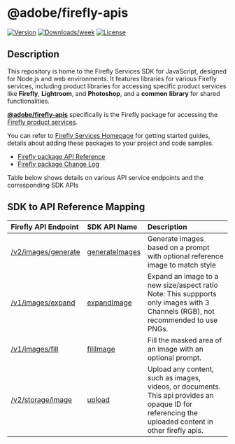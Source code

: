 # @adobe/firefly-apis

[![Version](https://img.shields.io/npm/v/@adobe/firefly-apis.svg)](https://npmjs.org/package/@adobe/firefly-apis)
[![Downloads/week](https://img.shields.io/npm/dw/@adobe/firefly-apis.svg)](https://npmjs.org/package/@adobe/firefly-apis)
[![License](https://img.shields.io/badge/License-MIT-blue.svg)](https://opensource.org/license/mit)

## Description

This repository is home to the Firefly Services SDK for JavaScript, designed for Node.js and web environments. It features libraries for various Firefly services, including product libraries for accessing specific product services like **Firefly**, **Lightroom**, and **Photoshop**, and a **common** **library** for shared functionalities. 

**[@adobe/firefly-apis](https://www.npmjs.com/package/@adobe/firefly-apis)** specifically is the Firefly package for accessing the [Firefly product services](https://developer.adobe.com/firefly-services/docs/firefly-api/).

You can refer to [Firefly Services Homepage](../../README.md) for getting started guides, details about adding these packages to your project and code samples.

- [Firefly package API Reference](../../docs/firefly/index.md)
- [Firefly package Change Log](../../packages/firefly/CHANGELOG.md)


Table below shows details on various API service endpoints and the corresponding SDK APIs

## SDK to API Reference Mapping
| Firefly API Endpoint | SDK API Name | Description  |
|:----------|:----------|:----------|
| [/v2/images/generate](https://developer.adobe.com/firefly-services/docs/firefly-api/guides/api/image_generation/) |[generateImages](../../docs/firefly/classes/FireflyClient.md#generateimages) | Generate images based on a prompt with optional reference image to match style |
| [/v1/images/expand](https://developer.adobe.com/firefly-services/docs/firefly-api/guides/api/generative_expand/) |[expandImage](../../docs/firefly/classes/FireflyClient.md#expandimage) |Expand an image to a new size/aspect ratio Note: This suppports only images with 3 Channels (RGB), not recommended to use PNGs.  |
| [/v1/images/fill](https://developer.adobe.com/firefly-services/docs/firefly-api/guides/api/generative_fill/) |[fillImage](../../docs/firefly/classes/FireflyClient.md#fillimage) | Fill the masked area of an image with an optional prompt. |
| [/v2/storage/image](https://developer.adobe.com/firefly-services/docs/firefly-api/guides/api/upload_image/) |[upload](../../docs/firefly/classes/FireflyClient.md#upload) | Upload any content, such as images, videos, or documents. This api provides an opaque ID for referencing the uploaded content in other firefly apis. |


